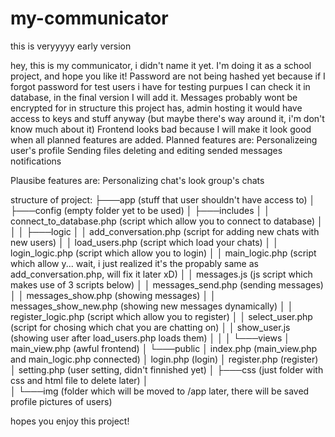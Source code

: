 # my-communicator
this is veryyyyy early version

hey, this is my communicator, i didn't name it yet. I'm doing it as a school project, and hope you like it!
Password are not being hashed yet because if I forgot password for test users i have for testing purpues I can check it in database, in the final version I will add it.
Messages probably wont be encrypted for in structure this project has, admin hosting it would have access to keys and stuff anyway (but maybe there's way around it, i'm don't know much about it)
Frontend looks bad because I will make it look good when all planned features are added.
Planned features are:
Personalizeing user's profile
Sending files
deleting and editing sended messages
notifications 

Plausibe features are:
Personalizing chat's look
group's chats

structure of project:
├───app (stuff that user shouldn't have access to)
│   ├───config (empty folder yet to be used)
│   ├───includes
│   │       connect_to_database.php (script which allow you to connect to database)
│   │
│   ├───logic
│   │       add_conversation.php (script for adding new chats with new users)
│   │       load_users.php (script which load your chats)
│   │       login_logic.php (script which allow you to login)
│   │       main_logic.php (script which allow y... wait, i just realized it's the propably same as add_conversation.php, will fix it later xD)
│   │       messages.js (js script which makes use of 3 scripts below)
│   │       messages_send.php (sending messages)
│   │       messages_show.php (showing messages)
│   │       messages_show_new.php (showing new messages dynamically) 
│   │       register_logic.php (script which allow you to register)
│   │       select_user.php (script for chosing which chat you are chatting on)
│   │       show_user.js (showing user after load_users.php loads them)
│   │
│   └───views
│           main_view.php (awful frontend)
│
└───public
    │   index.php (main_view.php and main_logic.php connected)
    │   login.php (login)
    │   register.php (register)
    │   setting.php (user setting, didn't finnished yet)
    │
    ├───css (just folder with css and html file to delete later)
    │      
    │
    └───img (folder which will be moved to /app later, there will be saved profile pictures of users)

hopes you enjoy this project!
            
